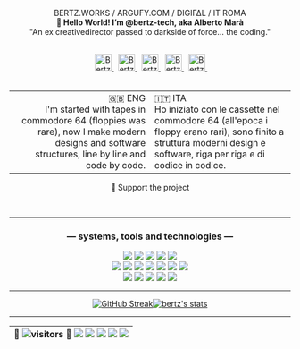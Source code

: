 <div align="center">


  BERTZ.WORKS / ARGUFY.COM / DIGIΓΔL / IT ROMA<br>
  <b> 👋 Hello World! I’m @bertz-tech, aka Alberto Marà </b> <br>
  "An ex creativedirector passed to darkside of force... the coding."

  <br>
  
  <div class="align-center">
    &nbsp;
    <a align="center" href="https://www.instagram.com/bertz.works/">
      <img alt="Bertz Alberto Marà isntagram" width="30px" src="https://pics.freeicons.io/uploads/icons/png/17970894061555589660-512.png" />
    </a>
    &nbsp;
    <a align="center" href="https://github.com/bertz-tech/" disabled>
      <img alt="Bertz Alberto Marà news" width="30px" src="https://pics.freeicons.io/uploads/icons/png/3842828341530103314-512.png" />
    </a>
    &nbsp;
    <a align="center" href="https://it.linkedin.com/in/amara-linked?trk=people-guest_people_search-card">
      <img alt="Bertz Allberto Marà linkedin" width="30px" src="https://pics.freeicons.io/uploads/icons/png/17063494911559031673-512.png" />
    </a>
    &nbsp;
    <a align="center" href="https://open.spotify.com/user/11175267789?si=74cd3883240641c6">
      <img alt="Bertz Alberto Marà spotify" width="30px" src="https://pics.freeicons.io/uploads/icons/png/16486971491530103324-512.png" />
    </a>
    &nbsp;
    <a align="center" href="https://google.com/" disabled>
      <img alt="Bertz Alberto Marà google" width="30px" src="https://pics.freeicons.io/uploads/icons/png/2630585241548141934-512.png" />
    </a>
    &nbsp;
  </div>
  

  <br>
  

  <table>
    <tr>
      <td align="right" width="50%">
            🇬🇧 ENG<br>I'm started with tapes in commodore 64 (floppies was rare), now I  make modern designs and software structures, line by line and code by code.
      </td>
      <td align="left" width="50%">
            🇮🇹 ITA<br>Ho iniziato con le cassette nel commodore 64 (all'epoca i floppy erano rari), sono finito a struttura moderni design e software, riga per riga e di codice in codice.
      </td>
    </tr>
  </table>

  💖 Support the project
  
  <br>

  ---
  
  <!--
    info:
    >> How to badge:https://shields.io/category/build
    >> All icons: https://simpleicons.org/
  -->
  
  ### –– systems, tools and technologies ––

  <!--
    ![](https://img.shields.io/badge/Compiler-PWA-informational?style=flat-square&logo=PWA&logoColor=white&color=aqua)
  -->  
  
  ![](https://img.shields.io/badge/OS-Debian-informational?style=flat-square&logo=debian&logoColor=white&color=aqua)
  ![](https://img.shields.io/badge/OS-Windows-informational?style=flat-square&logo=Windows&logoColor=white&color=aqua)
  ![](https://img.shields.io/badge/OS-Apple-informational?style=flat-square&logo=Apple&logoColor=white&color=aqua)
  ![](https://img.shields.io/badge/Shell-Bash-informational?style=flat-square&logo=gnu-bash&logoColor=white&color=aqua)
  ![](https://img.shields.io/badge/Cmd-Terminal-informational?style=flat-square&logo=Windows-Terminal&logoColor=white&color=aqua)
  <br>
  ![](https://img.shields.io/badge/Code-JavaScript-informational?style=flat-square&logo=javascript&logoColor=white&color=aqua)
  ![](https://img.shields.io/badge/Code-Php-informational?style=flat-square&logo=Php&logoColor=white&color=aqua)
  ![](https://img.shields.io/badge/Code-CSharp-informational?style=flat-square&logo=CSharp&logoColor=white&color=aqua)
  ![](https://img.shields.io/badge/Node-Js-informational?style=flat-square&logo=Node.js&logoColor=white&color=aqua)
  ![](https://img.shields.io/badge/Engine-Unity-informational?style=flat-square&logo=Unity&logoColor=white&color=aqua)
  ![](https://img.shields.io/badge/Engine-Cordova-informational?style=flat-square&logo=Apache-Cordova&logoColor=white&color=aqua)
  ![](https://img.shields.io/badge/Semantic-Web-informational?style=flat-square&logo=Semantic-Web&logoColor=white&color=aqua)
  <br>
  ![](https://img.shields.io/badge/Tool-Atom-informational?style=flat-square&logo=Atom&logoColor=white&color=aqua)
  ![](https://img.shields.io/badge/Tool-Figma-informational?style=flat-square&logo=Figma&logoColor=white&color=aqua)
  ![](https://img.shields.io/badge/Tool-Adobe-informational?style=flat-square&logo=Adobe&logoColor=white&color=aqua)
  ![](https://img.shields.io/badge/Tool-Wamp-informational?style=flat-square&logo=Wattpad&logoColor=white&color=aqua)
  ![](https://img.shields.io/badge/Tool-Blender-informational?style=flat-square&logo=Blender&logoColor=white&color=aqua)

  ---

  <!-- custom on https://github-readme-streak-stats.herokuapp.com/demo/ -->

<span align="left">[![GitHub Streak](https://github-readme-streak-stats.herokuapp.com?user=bertz-tech&theme=react&hide_border=true&date_format=M%20j%5B%2C%20Y%5D)](https://git.io/streak-stats)</span><span align="right">[![bertz's stats](https://github-readme-stats.vercel.app/api/wakatime?username=ebfeebe0-ae51-4c38-8521-9b0bf9402c6e)](https://github.com/bertz-tech/github-readme-stats)</span>

  ---

  | 🚀 ![visitors](https://visitor-badge.glitch.me/badge?style=flat-square&page_id=bertz-tech&left_color=black&right_color=aqua) 🧠 ![](https://img.shields.io/badge/_-Development-informational?style=flat&logo=Sharp&logoColor=white&color=gray)&nbsp;![](https://img.shields.io/badge/_-Programming-informational?style=flat&logo=Sharp&logoColor=white&color=gray)&nbsp;![](https://img.shields.io/badge/_-Business-informational?style=flat&logo=Sharp&logoColor=white&color=gray)&nbsp;![](https://img.shields.io/badge/_-Design-informational?style=flat&logo=Sharp&logoColor=white&color=gray) ![](https://img.shields.io/badge/#-UiUXD-informational?style=flat&color=gray) | 
  |:---|
  

</div>


<!--
  find emoji:  https://emojipedia.org/emoji/
  find https://www.google.com/search?client=firefox-b-d&q=addme+to+search
-->
